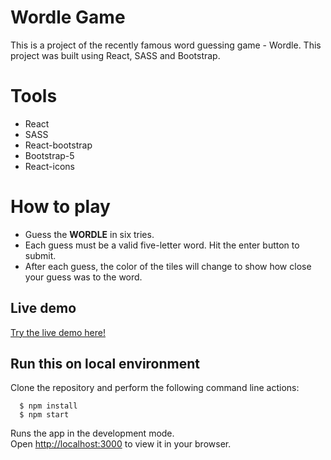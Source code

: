 # Wordle Game

This is a project of the recently famous word guessing game - Wordle. This project was built using React, SASS and Bootstrap.

# Tools

* React
* SASS
* React-bootstrap
* Bootstrap-5
* React-icons

# How to play

* Guess the **WORDLE** in six tries.
* Each guess must be a valid five-letter word. Hit the enter button to submit.
* After each guess, the color of the tiles will change to show how close your guess was to the word.

## Live demo

[Try the live demo here!](https://pj-wordle.netlify.app/)

## Run this on local environment

Clone the repository and perform the following command line actions:

```
  $ npm install
  $ npm start
```

Runs the app in the development mode.\
Open [http://localhost:3000](http://localhost:3000) to view it in your browser.

